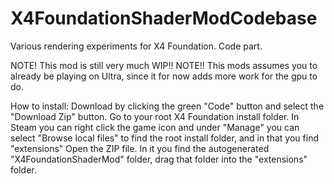 # X4FoundationShaderModCodebase
Various rendering experiments for X4 Foundation. Code part.

NOTE! This mod is still very much WIP!!
NOTE!! This mods assumes you to already be playing on Ultra, since it for now adds more work for the gpu to do.

How to install:
Download by clicking the green "Code" button and select the "Download Zip" button.
Go to your root X4 Foundation install folder. In Steam you can right click the game icon and under "Manage" you can select "Browse local files" to find the root install folder, and in that you find "extensions" 
Open the ZIP file. In it you find the autogenerated "X4FoundationShaderMod" folder, drag that folder into the "extensions" folder.
